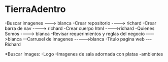 # TierraAdentro

-Buscar imagenes ---> blanca
-Crear repositorio ----> richard
-Crear barra de nav ----> richard
-Crear cuerpo html ---->richard
-Quienes Somos ----> blanca
-Revisar requerimientos y reglas del negocio ---->blanca
--Carrusel de imagenes ----->blanca
-Titulo pagina web ---Richard


*Buscar Images:
-Logo
-Imagenes de sala adornada con platas
-ambientes